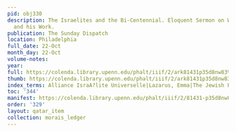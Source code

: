 ```yaml
---
pid: obj330
description: The Israelites and the Bi-Centennial. Eloquent Sermon on William Penn
  and his Work.
publication: The Sunday Dispatch
location: Philadelphia
full_date: 22-Oct
month_day: 22-Oct
volume-notes:
year:
full: https://colenda.library.upenn.edu/phalt/iiif/2/ark81431p35d8nw83%2FSHA256E-s7349237--de0f689c26f3f3cf5a68da73990c27667dba989ee6f122ed0e5f9ad86c2096d3.jpeg/full/3500,/0/default.jpg
thumb: https://colenda.library.upenn.edu/phalt/iiif/2/ark81431p35d8nw83%2FSHA256E-s7349237--de0f689c26f3f3cf5a68da73990c27667dba989ee6f122ed0e5f9ad86c2096d3.jpeg/full/!200,200/0/default.jpg
index_terms: Alliance IsraA?lite Universelle|Lazarus, Emma|The Jewish Problem
toc: '344'
manifest: https://colenda.library.upenn.edu/phalt/iiif/2/81431-p35d8nw83/manifest
order: '329'
layout: qatar_item
collection: morais_ledger
---
```

